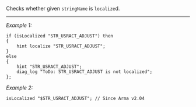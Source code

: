 Checks whether given `stringName` is `localize`d.


---
*Example 1:*
```sqf
if (isLocalized "STR_USRACT_ADJUST") then 
{
	hint localize "STR_USRACT_ADJUST";
} 
else 
{
	hint "STR_USRACT_ADJUST";
	diag_log "ToDo: STR_USRACT_ADJUST is not localized";
};
```

*Example 2:*
```sqf
isLocalized "$STR_USRACT_ADJUST"; // Since Arma v2.04
```